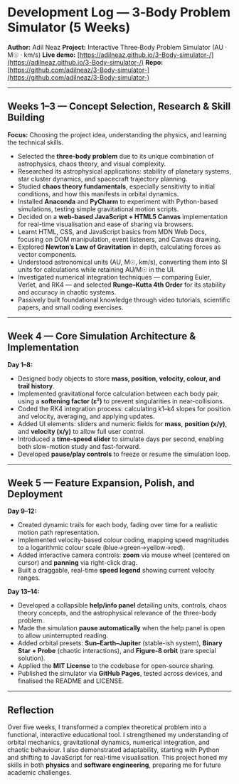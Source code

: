 # Development Log — 3‑Body Problem Simulator (5 Weeks)

**Author:** Adil Neaz
**Project:** Interactive Three‑Body Problem Simulator (AU · M☉ · km/s)
**Live demo:** [https://adilneaz.github.io/3-Body-simulator-/](https://adilneaz.github.io/3-Body-simulator-/)
**Repo:** [https://github.com/adilneaz/3-Body-simulator-](https://github.com/adilneaz/3-Body-simulator-)

---

## Weeks 1–3 — Concept Selection, Research & Skill Building

**Focus:** Choosing the project idea, understanding the physics, and learning the technical skills.

* Selected the **three‑body problem** due to its unique combination of astrophysics, chaos theory, and visual complexity.
* Researched its astrophysical applications: stability of planetary systems, star cluster dynamics, and spacecraft trajectory planning.
* Studied **chaos theory fundamentals**, especially sensitivity to initial conditions, and how this manifests in orbital dynamics.
* Installed **Anaconda** and **PyCharm** to experiment with Python-based simulations, testing simple gravitational motion scripts.
* Decided on a **web-based JavaScript + HTML5 Canvas** implementation for real-time visualisation and ease of sharing via browsers.
* Learnt HTML, CSS, and JavaScript basics from MDN Web Docs, focusing on DOM manipulation, event listeners, and Canvas drawing.
* Explored **Newton’s Law of Gravitation** in depth, calculating forces as vector components.
* Understood astronomical units (AU, M☉, km/s), converting them into SI units for calculations while retaining AU/M☉ in the UI.
* Investigated numerical integration techniques — comparing Euler, Verlet, and RK4 — and selected **Runge–Kutta 4th Order** for its stability and accuracy in chaotic systems.
* Passively built foundational knowledge through video tutorials, scientific papers, and small coding exercises.

---

## Week 4 — Core Simulation Architecture & Implementation

**Day 1–8:**

* Designed body objects to store **mass, position, velocity, colour, and trail history**.
* Implemented gravitational force calculation between each body pair, using a **softening factor (ε²)** to prevent singularities in near-collisions.
* Coded the RK4 integration process: calculating k1–k4 slopes for position and velocity, averaging, and applying updates.
* Added UI elements: sliders and numeric fields for **mass**, **position (x/y)**, and **velocity (x/y)** to allow full user control.
* Introduced a **time-speed slider** to simulate days per second, enabling both slow-motion study and fast-forward.
* Developed **pause/play controls** to freeze or resume the simulation loop.

---

## Week 5 — Feature Expansion, Polish, and Deployment

**Day 9–12:**

* Created dynamic trails for each body, fading over time for a realistic motion path representation.
* Implemented velocity-based colour coding, mapping speed magnitudes to a logarithmic colour scale (blue→green→yellow→red).
* Added interactive camera controls: **zoom** via mouse wheel (centered on cursor) and **panning** via right-click drag.
* Built a draggable, real-time **speed legend** showing current velocity ranges.

**Day 13–14:**

* Developed a collapsible **help/info panel** detailing units, controls, chaos theory concepts, and the astrophysical relevance of the three-body problem.
* Made the simulation **pause automatically** when the help panel is open to allow uninterrupted reading.
* Added orbital presets: **Sun–Earth–Jupiter** (stable-ish system), **Binary Star + Probe** (chaotic interactions), and **Figure‑8 orbit** (rare special solution).
* Applied the **MIT License** to the codebase for open-source sharing.
* Published the simulator via **GitHub Pages**, tested across devices, and finalised the README and LICENSE.

---

## Reflection

Over five weeks, I transformed a complex theoretical problem into a functional, interactive educational tool. I strengthened my understanding of orbital mechanics, gravitational dynamics, numerical integration, and chaotic behaviour. I also demonstrated adaptability, starting with Python and shifting to JavaScript for real-time visualisation. This project honed my skills in both **physics** and **software engineering**, preparing me for future academic challenges.
